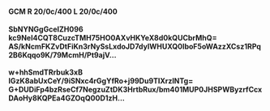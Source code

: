 #### GCM R 20/0c/400 L 20/0c/400
**SbNYNGgGceIZH096**<br/>**kc9Nel4CQT8CuzcTMH75HO0AXvHKYeX8d0kQUCbrMhQ=**<br/>**AS/kNcmFKZvDtFiKn3rNySsLxdoJD7dylWHUXQ0IboF5oWAzzXCsz1RPq2B6Kqqo9K/79McmH/Pt9ajV...**<br/><br/>
**w+hhSmdTRrbuk3xB**<br/>**lGzK8abUxCeY/9iSNxc4rGgYfRo+j99Du9TIXrzlNTg=**<br/>**G+DUDiFp4bzRseCf7NegzuZtDK3HrtbRux/bm401MUP0JHSPWByzrfCcxDAoHy8KQPEa4GZOqQ00D1zH...**